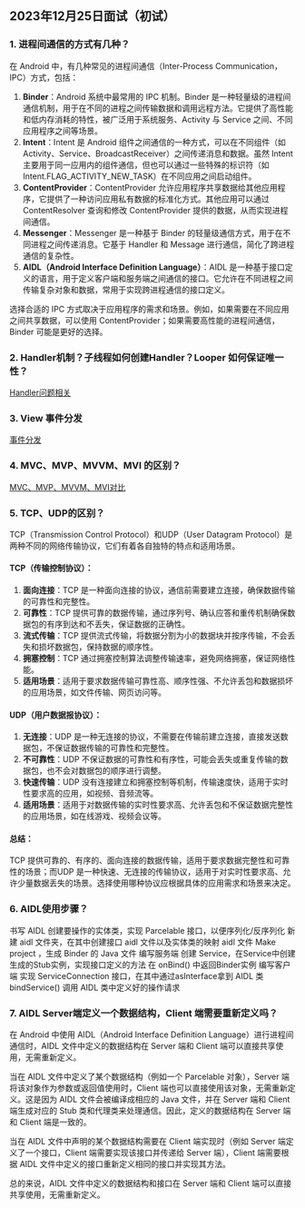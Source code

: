 ## 2023年12月25日面试（初试）

### 1. 进程间通信的方式有几种？

在 Android 中，有几种常见的进程间通信（Inter-Process Communication，IPC）方式，包括：

1. **Binder**：Android 系统中最常用的 IPC 机制。Binder 是一种轻量级的进程间通信机制，用于在不同的进程之间传输数据和调用远程方法。它提供了高性能和低内存消耗的特性，被广泛用于系统服务、Activity 与 Service 之间、不同应用程序之间等场景。
2. **Intent**：Intent 是 Android 组件之间通信的一种方式，可以在不同组件（如 Activity、Service、BroadcastReceiver）之间传递消息和数据。虽然 Intent 主要用于同一应用内的组件通信，但也可以通过一些特殊的标识符（如 Intent.FLAG_ACTIVITY_NEW_TASK）在不同应用之间启动组件。
3. **ContentProvider**：ContentProvider 允许应用程序共享数据给其他应用程序，它提供了一种访问应用私有数据的标准化方式。其他应用可以通过 ContentResolver 查询和修改 ContentProvider 提供的数据，从而实现进程间通信。
4. **Messenger**：Messenger 是一种基于 Binder 的轻量级通信方式，用于在不同进程之间传递消息。它基于 Handler 和 Message 进行通信，简化了跨进程通信的复杂性。
5. **AIDL（Android Interface Definition Language）**：AIDL 是一种基于接口定义的语言，用于定义客户端和服务端之间通信的接口。它允许在不同进程之间传输复杂对象和数据，常用于实现跨进程通信的接口定义。

选择合适的 IPC 方式取决于应用程序的需求和场景。例如，如果需要在不同应用之间共享数据，可以使用 ContentProvider；如果需要高性能的进程间通信，Binder 可能是更好的选择。

### 2. Handler机制？子线程如何创建Handler？Looper 如何保证唯一性？

[Handler问题相关](https://github.com/Ityang/Architect/blob/main/Android/Handler.md)

### 3. View 事件分发

[事件分发](https://github.com/Ityang/Architect/blob/main/Android/View%E7%9B%B8%E5%85%B3/%E4%BA%8B%E4%BB%B6%E5%88%86%E5%8F%91.md)

### 4. MVC、MVP、MVVM、MVI 的区别？

[MVC、MVP、MVVM、MVI对比](https://github.com/Ityang/Architect/blob/main/Android/MVC%E3%80%81MVP%E3%80%81MVVM.md)

### 5. TCP、UDP的区别？

TCP（Transmission Control Protocol）和UDP（User Datagram Protocol）是两种不同的网络传输协议，它们有着各自独特的特点和适用场景。

#### TCP（传输控制协议）：

1. **面向连接**：TCP 是一种面向连接的协议，通信前需要建立连接，确保数据传输的可靠性和完整性。
2. **可靠性**：TCP 提供可靠的数据传输，通过序列号、确认应答和重传机制确保数据包的有序到达和不丢失，保证数据的正确性。
3. **流式传输**：TCP 提供流式传输，将数据分割为小的数据块并按序传输，不会丢失和损坏数据包，保持数据的顺序性。
4. **拥塞控制**：TCP 通过拥塞控制算法调整传输速率，避免网络拥塞，保证网络性能。
5. **适用场景**：适用于要求数据传输可靠性高、顺序性强、不允许丢包和数据损坏的应用场景，如文件传输、网页访问等。

#### UDP（用户数据报协议）：

1. **无连接**：UDP 是一种无连接的协议，不需要在传输前建立连接，直接发送数据包，不保证数据传输的可靠性和完整性。
2. **不可靠性**：UDP 不保证数据的可靠性和有序性，可能会丢失或重复传输的数据包，也不会对数据包的顺序进行调整。
3. **快速传输**：UDP 没有连接建立和拥塞控制等机制，传输速度快，适用于实时性要求高的应用，如视频、音频流等。
4. **适用场景**：适用于对数据传输的实时性要求高、允许丢包和不保证数据完整性的应用场景，如在线游戏、视频会议等。

#### 总结：

TCP 提供可靠的、有序的、面向连接的数据传输，适用于要求数据完整性和可靠性的场景；而UDP 是一种快速、无连接的传输协议，适用于对实时性要求高、允许少量数据丢失的场景。选择使用哪种协议应根据具体的应用需求和场景来决定。

### 6. AIDL使用步骤？

书写 AIDL
 创建要操作的实体类，实现 Parcelable 接口，以便序列化/反序列化 新建 aidl 文件夹，在其中创建接口 aidl 文件以及实体类的映射 aidl 文件 Make project ，生成 Binder 的 Java 文件
 编写服务端
 创建 Service，在Service中创建生成的Stub实例，实现接口定义的方法 在 onBind() 中返回Binder实例
 编写客户端
 实现 ServiceConnection 接口，在其中通过asInterface拿到 AIDL 类 bindService()
 调用 AIDL 类中定义好的操作请求

### 7. AIDL Server端定义一个数据结构，Client 端需要重新定义吗？

在 Android 中使用 AIDL（Android Interface Definition Language）进行进程间通信时，AIDL 文件中定义的数据结构在 Server 端和 Client 端可以直接共享使用，无需重新定义。

当在 AIDL 文件中定义了某个数据结构（例如一个 Parcelable 对象），Server 端将该对象作为参数或返回值使用时，Client 端也可以直接使用该对象，无需重新定义。这是因为 AIDL 文件会被编译成相应的 Java 文件，并在 Server 端和 Client 端生成对应的 Stub 类和代理类来处理通信。因此，定义的数据结构在 Server 端和 Client 端是一致的。

当在 AIDL 文件中声明的某个数据结构需要在 Client 端实现时（例如 Server 端定义了一个接口，Client 端需要实现该接口并传递给 Server 端），Client 端需要根据 AIDL 文件中定义的接口重新定义相同的接口并实现其方法。

总的来说，AIDL 文件中定义的数据结构和接口在 Server 端和 Client 端可以直接共享使用，无需重新定义。
